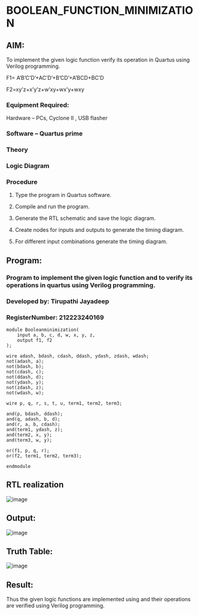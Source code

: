 # BOOLEAN_FUNCTION_MINIMIZATION

## AIM:

To implement the given logic function verify its operation in Quartus using Verilog programming.

F1= A’B’C’D’+AC’D’+B’CD’+A’BCD+BC’D 

F2=xy’z+x’y’z+w’xy+wx’y+wxy

### Equipment Required:

Hardware – PCs, Cyclone II , USB flasher

### Software – Quartus prime

### Theory

### Logic Diagram

### Procedure

1.	Type the program in Quartus software.

2.	Compile and run the program.

3.	Generate the RTL schematic and save the logic diagram.

4.	Create nodes for inputs and outputs to generate the timing diagram.

5.	For different input combinations generate the timing diagram.


## Program:

### Program to implement the given logic function and to verify its operations in quartus using Verilog programming. 

### Developed by: Tirupathi Jayadeep
### RegisterNumber: 212223240169
```
module Booleanminimization(
    input a, b, c, d, w, x, y, z,
    output f1, f2
);

wire adash, bdash, cdash, ddash, ydash, zdash, wdash;
not(adash, a);
not(bdash, b);
not(cdash, c);
not(ddash, d);
not(ydash, y);
not(zdash, z);
not(wdash, w);

wire p, q, r, s, t, u, term1, term2, term3;

and(p, bdash, ddash);
and(q, adash, b, d);
and(r, a, b, cdash);
and(term1, ydash, z);
and(term2, x, y);
and(term3, w, y);

or(f1, p, q, r);
or(f2, term1, term2, term3);

endmodule
```

## RTL realization

![image](https://github.com/23004426/BOOLEAN_FUNCTION_MINIMIZATION/assets/144979327/3e4ca55e-7cea-473d-bbdf-b4c331d46bdd)

## Output:
![image](https://github.com/23004426/BOOLEAN_FUNCTION_MINIMIZATION/assets/144979327/37433953-5ac7-4493-ae72-37757287da7e)

## Truth Table:
![image](https://github.com/23004426/BOOLEAN_FUNCTION_MINIMIZATION/assets/144979327/0ed706e1-4c6c-400b-bb78-764fc3c479e3)

## Result:

Thus the given logic functions are implemented using and their operations are verified using Verilog programming.
